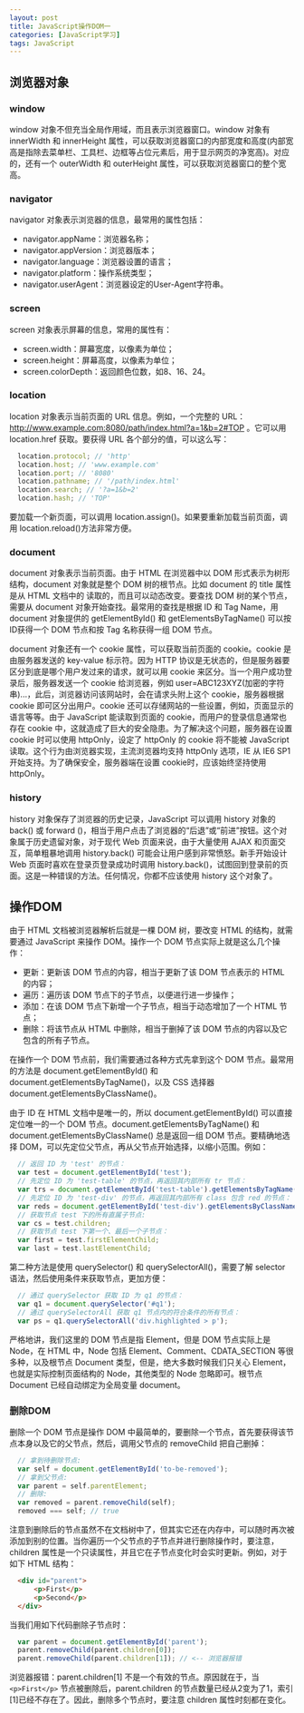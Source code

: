 ```yaml
---
layout: post
title: JavaScript操作DOM一
categories: [JavaScript学习]
tags: JavaScript
---
```


## 浏览器对象

### window
window 对象不但充当全局作用域，而且表示浏览器窗口。window 对象有 innerWidth 和 innerHeight 属性，可以获取浏览器窗口的内部宽度和高度(内部宽高是指除去菜单栏、工具栏、边框等占位元素后，用于显示网页的净宽高)。对应的，还有一个 outerWidth 和 outerHeight 属性，可以获取浏览器窗口的整个宽高。

### navigator
navigator 对象表示浏览器的信息，最常用的属性包括：
* navigator.appName：浏览器名称；
* navigator.appVersion：浏览器版本；
* navigator.language：浏览器设置的语言；
* navigator.platform：操作系统类型；
* navigator.userAgent：浏览器设定的User-Agent字符串。

### screen
screen 对象表示屏幕的信息，常用的属性有：
* screen.width：屏幕宽度，以像素为单位；
* screen.height：屏幕高度，以像素为单位；
* screen.colorDepth：返回颜色位数，如8、16、24。

### location
location 对象表示当前页面的 URL 信息。例如，一个完整的 URL：http://www.example.com:8080/path/index.html?a=1&b=2#TOP 。它可以用 location.href 获取。要获得 URL 各个部分的值，可以这么写：
```javascript
  location.protocol; // 'http'
  location.host; // 'www.example.com'
  location.port; // '8080'
  location.pathname; // '/path/index.html'
  location.search; // '?a=1&b=2'
  location.hash; // 'TOP'
```
要加载一个新页面，可以调用 location.assign()。如果要重新加载当前页面，调用 location.reload()方法非常方便。

### document
document 对象表示当前页面。由于 HTML 在浏览器中以 DOM 形式表示为树形结构，document 对象就是整个 DOM 树的根节点。比如 document 的 title 属性是从 HTML 文档中的 <title>xxx</title> 读取的，而且可以动态改变。要查找 DOM 树的某个节点，需要从 document 对象开始查找。最常用的查找是根据 ID 和 Tag Name，用 document 对象提供的 getElementById() 和 getElementsByTagName() 可以按ID获得一个 DOM 节点和按 Tag 名称获得一组 DOM 节点。

document 对象还有一个 cookie 属性，可以获取当前页面的 cookie。cookie 是由服务器发送的 key-value 标示符。因为 HTTP 协议是无状态的，但是服务器要区分到底是哪个用户发过来的请求，就可以用 cookie 来区分。当一个用户成功登录后，服务器发送一个 cookie 给浏览器，例如 user=ABC123XYZ(加密的字符串)...，此后，浏览器访问该网站时，会在请求头附上这个 cookie，服务器根据 cookie 即可区分出用户。cookie 还可以存储网站的一些设置，例如，页面显示的语言等等。由于 JavaScript 能读取到页面的 cookie，而用户的登录信息通常也存在 cookie 中，这就造成了巨大的安全隐患。为了解决这个问题，服务器在设置 cookie 时可以使用 httpOnly，设定了 httpOnly 的 cookie 将不能被 JavaScript 读取。这个行为由浏览器实现，主流浏览器均支持 httpOnly 选项，IE 从 IE6 SP1 开始支持。为了确保安全，服务器端在设置 cookie时，应该始终坚持使用 httpOnly。

### history
history 对象保存了浏览器的历史记录，JavaScript 可以调用 history 对象的 back() 或 forward ()，相当于用户点击了浏览器的“后退”或“前进”按钮。这个对象属于历史遗留对象，对于现代 Web 页面来说，由于大量使用 AJAX 和页面交互，简单粗暴地调用 history.back() 可能会让用户感到非常愤怒。新手开始设计 Web 页面时喜欢在登录页登录成功时调用 history.back()，试图回到登录前的页面。这是一种错误的方法。任何情况，你都不应该使用 history 这个对象了。

## 操作DOM
由于 HTML 文档被浏览器解析后就是一棵 DOM 树，要改变 HTML 的结构，就需要通过 JavaScript 来操作 DOM。操作一个 DOM 节点实际上就是这么几个操作：
* 更新：更新该 DOM 节点的内容，相当于更新了该 DOM 节点表示的 HTML 的内容；
* 遍历：遍历该 DOM 节点下的子节点，以便进行进一步操作；
* 添加：在该 DOM 节点下新增一个子节点，相当于动态增加了一个 HTML 节点；
* 删除：将该节点从 HTML 中删除，相当于删掉了该 DOM 节点的内容以及它包含的所有子节点。

在操作一个 DOM 节点前，我们需要通过各种方式先拿到这个 DOM 节点。最常用的方法是 document.getElementById() 和 document.getElementsByTagName()，以及 CSS 选择器 document.getElementsByClassName()。

由于 ID 在 HTML 文档中是唯一的，所以 document.getElementById() 可以直接定位唯一的一个 DOM 节点。document.getElementsByTagName() 和 document.getElementsByClassName() 总是返回一组 DOM 节点。要精确地选择 DOM，可以先定位父节点，再从父节点开始选择，以缩小范围。例如：
```javascript
  // 返回 ID 为 'test' 的节点：
  var test = document.getElementById('test');
  // 先定位 ID 为 'test-table' 的节点，再返回其内部所有 tr 节点：
  var trs = document.getElementById('test-table').getElementsByTagName('tr');
  // 先定位 ID 为 'test-div' 的节点，再返回其内部所有 class 包含 red 的节点：
  var reds = document.getElementById('test-div').getElementsByClassName('red');
  // 获取节点 test 下的所有直属子节点:
  var cs = test.children;
  // 获取节点 test 下第一个、最后一个子节点：
  var first = test.firstElementChild;
  var last = test.lastElementChild;
```
第二种方法是使用 querySelector() 和 querySelectorAll()，需要了解 selector 语法，然后使用条件来获取节点，更加方便：
```javascript
  // 通过 querySelector 获取 ID 为 q1 的节点：
  var q1 = document.querySelector('#q1');
  // 通过 querySelectorAll 获取 q1 节点内的符合条件的所有节点：
  var ps = q1.querySelectorAll('div.highlighted > p');
```

严格地讲，我们这里的 DOM 节点是指 Element，但是 DOM 节点实际上是 Node，在 HTML 中，Node 包括 Element、Comment、CDATA_SECTION 等很多种，以及根节点 Document 类型，但是，绝大多数时候我们只关心 Element，也就是实际控制页面结构的 Node，其他类型的 Node 忽略即可。根节点 Document 已经自动绑定为全局变量 document。

### 删除DOM
删除一个 DOM 节点是操作 DOM 中最简单的，要删除一个节点，首先要获得该节点本身以及它的父节点，然后，调用父节点的 removeChild 把自己删掉：
```javascript
  // 拿到待删除节点:
  var self = document.getElementById('to-be-removed');
  // 拿到父节点:
  var parent = self.parentElement;
  // 删除:
  var removed = parent.removeChild(self);
  removed === self; // true
```
注意到删除后的节点虽然不在文档树中了，但其实它还在内存中，可以随时再次被添加到别的位置。当你遍历一个父节点的子节点并进行删除操作时，要注意，children 属性是一个只读属性，并且它在子节点变化时会实时更新。例如，对于如下 HTML 结构：
```html
  <div id="parent">
      <p>First</p>
      <p>Second</p>
  </div>
```
当我们用如下代码删除子节点时：
```javascript
  var parent = document.getElementById('parent');
  parent.removeChild(parent.children[0]);
  parent.removeChild(parent.children[1]); // <-- 浏览器报错
```
浏览器报错：parent.children[1] 不是一个有效的节点。原因就在于，当 `<p>First</p>` 节点被删除后，parent.children 的节点数量已经从2变为了1，索引[1]已经不存在了。因此，删除多个节点时，要注意 children 属性时刻都在变化。
